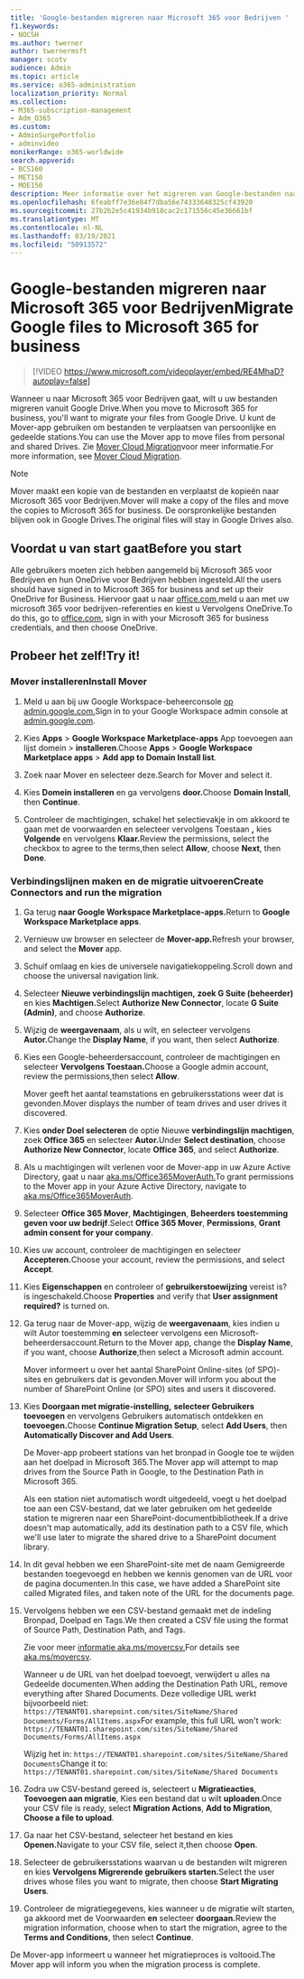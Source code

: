 ```yaml
---
title: 'Google-bestanden migreren naar Microsoft 365 voor Bedrijven '
f1.keywords:
- NOCSH
ms.author: twerner
author: twernermsft
manager: scotv
audience: Admin
ms.topic: article
ms.service: o365-administration
localization_priority: Normal
ms.collection:
- M365-subscription-management
- Adm_O365
ms.custom:
- AdminSurgePortfolio
- adminvideo
monikerRange: o365-worldwide
search.appverid:
- BCS160
- MET150
- MOE150
description: Meer informatie over het migreren van Google-bestanden naar Microsoft 365 voor Bedrijven met behulp van Mover.
ms.openlocfilehash: 6feabff7e36e84f7dba56e74333648325cf43920
ms.sourcegitcommit: 27b2b2e5c41934b918cac2c171556c45e36661bf
ms.translationtype: MT
ms.contentlocale: nl-NL
ms.lasthandoff: 03/19/2021
ms.locfileid: "50913572"
---
```

# <a name="migrate-google-files-to-microsoft-365-for-business"></a><span data-ttu-id="aceb4-103">Google-bestanden migreren naar Microsoft 365 voor Bedrijven</span><span class="sxs-lookup"><span data-stu-id="aceb4-103">Migrate Google files to Microsoft 365 for business</span></span> 

> [!VIDEO https://www.microsoft.com/videoplayer/embed/RE4MhaD?autoplay=false]

<span data-ttu-id="aceb4-104">Wanneer u naar Microsoft 365 voor Bedrijven gaat, wilt u uw bestanden migreren vanuit Google Drive.</span><span class="sxs-lookup"><span data-stu-id="aceb4-104">When you move to Microsoft 365 for business, you'll want to migrate your files from Google Drive.</span></span> <span data-ttu-id="aceb4-105">U kunt de Mover-app gebruiken om bestanden te verplaatsen van persoonlijke en gedeelde stations.</span><span class="sxs-lookup"><span data-stu-id="aceb4-105">You can use the Mover app to move files from personal and shared Drives.</span></span> <span data-ttu-id="aceb4-106">Zie [Mover Cloud Migration](/sharepointmigration/mover-plan-migration)voor meer informatie.</span><span class="sxs-lookup"><span data-stu-id="aceb4-106">For more information, see [Mover Cloud Migration](/sharepointmigration/mover-plan-migration).</span></span>

> [!NOTE]
> <span data-ttu-id="aceb4-107">Mover maakt een kopie van de bestanden en verplaatst de kopieën naar Microsoft 365 voor Bedrijven.</span><span class="sxs-lookup"><span data-stu-id="aceb4-107">Mover will make a copy of the files and move the copies to Microsoft 365 for business.</span></span> <span data-ttu-id="aceb4-108">De oorspronkelijke bestanden blijven ook in Google Drives.</span><span class="sxs-lookup"><span data-stu-id="aceb4-108">The original files will stay in Google Drives also.</span></span>

## <a name="before-you-start"></a><span data-ttu-id="aceb4-109">Voordat u van start gaat</span><span class="sxs-lookup"><span data-stu-id="aceb4-109">Before you start</span></span>

<span data-ttu-id="aceb4-110">Alle gebruikers moeten zich hebben aangemeld bij Microsoft 365 voor Bedrijven en hun OneDrive voor Bedrijven hebben ingesteld.</span><span class="sxs-lookup"><span data-stu-id="aceb4-110">All the users should have signed in to Microsoft 365 for business and set up their OneDrive for Business.</span></span> <span data-ttu-id="aceb4-111">Hiervoor gaat u naar [office.com,](https://office.com)meld u aan met uw microsoft 365 voor bedrijven-referenties en kiest u Vervolgens OneDrive.</span><span class="sxs-lookup"><span data-stu-id="aceb4-111">To do this, go to [office.com](https://office.com), sign in with your Microsoft 365 for business credentials, and then choose OneDrive.</span></span>

## <a name="try-it"></a><span data-ttu-id="aceb4-112">Probeer het zelf!</span><span class="sxs-lookup"><span data-stu-id="aceb4-112">Try it!</span></span>

### <a name="install-mover"></a><span data-ttu-id="aceb4-113">Mover installeren</span><span class="sxs-lookup"><span data-stu-id="aceb4-113">Install Mover</span></span>

1. <span data-ttu-id="aceb4-114">Meld u aan bij uw Google Workspace-beheerconsole [op admin.google.com.](https://admin.google.com)</span><span class="sxs-lookup"><span data-stu-id="aceb4-114">Sign in to your Google Workspace admin console at [admin.google.com](https://admin.google.com).</span></span>

1. <span data-ttu-id="aceb4-115">Kies **Apps**  >  **Google Workspace Marketplace-apps** App toevoegen aan lijst domein  >  **installeren**.</span><span class="sxs-lookup"><span data-stu-id="aceb4-115">Choose **Apps** > **Google Workspace Marketplace apps** > **Add app to Domain Install list**.</span></span>

1. <span data-ttu-id="aceb4-116">Zoek naar Mover en selecteer deze.</span><span class="sxs-lookup"><span data-stu-id="aceb4-116">Search for Mover and select it.</span></span>

1. <span data-ttu-id="aceb4-117">Kies **Domein installeren** en ga vervolgens **door.**</span><span class="sxs-lookup"><span data-stu-id="aceb4-117">Choose **Domain Install**, then **Continue**.</span></span>

1. <span data-ttu-id="aceb4-118">Controleer de machtigingen, schakel het selectievakje in om akkoord te gaan met de voorwaarden en selecteer vervolgens Toestaan **,** kies **Volgende** en vervolgens **Klaar.**</span><span class="sxs-lookup"><span data-stu-id="aceb4-118">Review the permissions, select the checkbox to agree to the terms,then select **Allow**, choose **Next**, then **Done**.</span></span>

### <a name="create-connectors-and-run-the-migration"></a><span data-ttu-id="aceb4-119">Verbindingslijnen maken en de migratie uitvoeren</span><span class="sxs-lookup"><span data-stu-id="aceb4-119">Create Connectors and run the migration</span></span>

1. <span data-ttu-id="aceb4-120">Ga terug **naar Google Workspace Marketplace-apps.**</span><span class="sxs-lookup"><span data-stu-id="aceb4-120">Return to **Google Workspace Marketplace apps**.</span></span>
1. <span data-ttu-id="aceb4-121">Vernieuw uw browser en selecteer de **Mover-app.**</span><span class="sxs-lookup"><span data-stu-id="aceb4-121">Refresh your browser, and select the **Mover** app.</span></span>
1. <span data-ttu-id="aceb4-122">Schuif omlaag en kies de universele navigatiekoppeling.</span><span class="sxs-lookup"><span data-stu-id="aceb4-122">Scroll down and choose the universal navigation link.</span></span>
1. <span data-ttu-id="aceb4-123">Selecteer **Nieuwe verbindingslijn machtigen,** **zoek G Suite (beheerder)** en kies **Machtigen.**</span><span class="sxs-lookup"><span data-stu-id="aceb4-123">Select **Authorize New Connector**, locate **G Suite (Admin)**, and choose **Authorize**.</span></span>
1. <span data-ttu-id="aceb4-124">Wijzig de **weergavenaam**, als u wilt, en selecteer vervolgens **Autor.**</span><span class="sxs-lookup"><span data-stu-id="aceb4-124">Change the **Display Name**, if you want, then select **Authorize**.</span></span>
1. <span data-ttu-id="aceb4-125">Kies een Google-beheerdersaccount, controleer de machtigingen en selecteer **Vervolgens Toestaan.**</span><span class="sxs-lookup"><span data-stu-id="aceb4-125">Choose a Google admin account, review the permissions,then select **Allow**.</span></span>

    <span data-ttu-id="aceb4-126">Mover geeft het aantal teamstations en gebruikersstations weer dat is gevonden.</span><span class="sxs-lookup"><span data-stu-id="aceb4-126">Mover displays the number of team drives and user drives it discovered.</span></span> 

1. <span data-ttu-id="aceb4-127">Kies **onder Doel selecteren** de optie Nieuwe **verbindingslijn machtigen**, zoek **Office 365** en selecteer **Autor.**</span><span class="sxs-lookup"><span data-stu-id="aceb4-127">Under **Select destination**, choose **Authorize New Connector**, locate **Office 365**, and select **Authorize**.</span></span>
1. <span data-ttu-id="aceb4-128">Als u machtigingen wilt verlenen voor de Mover-app in uw Azure Active Directory, gaat u naar [aka.ms/Office365MoverAuth.](https://aka.ms/Office365MoverAuth)</span><span class="sxs-lookup"><span data-stu-id="aceb4-128">To grant permissions to the Mover app in your Azure Active Directory, navigate to [aka.ms/Office365MoverAuth](https://aka.ms/Office365MoverAuth).</span></span>
1. <span data-ttu-id="aceb4-129">Selecteer **Office 365 Mover**, **Machtigingen**, **Beheerders toestemming geven voor uw bedrijf**.</span><span class="sxs-lookup"><span data-stu-id="aceb4-129">Select **Office 365 Mover**, **Permissions**, **Grant admin consent for your company**.</span></span>
1. <span data-ttu-id="aceb4-130">Kies uw account, controleer de machtigingen en selecteer **Accepteren.**</span><span class="sxs-lookup"><span data-stu-id="aceb4-130">Choose your account, review the permissions, and select **Accept**.</span></span>
1. <span data-ttu-id="aceb4-131">Kies **Eigenschappen** en controleer of **gebruikerstoewijzing** vereist is? is ingeschakeld.</span><span class="sxs-lookup"><span data-stu-id="aceb4-131">Choose **Properties** and verify that **User assignment required?** is turned on.</span></span>
1. <span data-ttu-id="aceb4-132">Ga terug naar de Mover-app, wijzig de **weergavenaam**, kies indien u wilt Autor toestemming **en** selecteer vervolgens een Microsoft-beheerdersaccount.</span><span class="sxs-lookup"><span data-stu-id="aceb4-132">Return to the Mover app, change the **Display Name**, if you want, choose **Authorize**,then select a Microsoft admin account.</span></span>

    <span data-ttu-id="aceb4-133">Mover informeert u over het aantal SharePoint Online-sites (of SPO)-sites en gebruikers dat is gevonden.</span><span class="sxs-lookup"><span data-stu-id="aceb4-133">Mover will inform you about the number of SharePoint Online (or SPO) sites and users it discovered.</span></span>
1. <span data-ttu-id="aceb4-134">Kies **Doorgaan met migratie-instelling,** **selecteer Gebruikers toevoegen** en vervolgens Gebruikers automatisch ontdekken en **toevoegen.**</span><span class="sxs-lookup"><span data-stu-id="aceb4-134">Choose **Continue Migration Setup**, select **Add Users**, then **Automatically Discover and Add Users**.</span></span>

    <span data-ttu-id="aceb4-135">De Mover-app probeert stations van het bronpad in Google toe te wijden aan het doelpad in Microsoft 365.</span><span class="sxs-lookup"><span data-stu-id="aceb4-135">The Mover app will attempt to map drives from the Source Path in Google, to the Destination Path in Microsoft 365.</span></span> 

    <span data-ttu-id="aceb4-136">Als een station niet automatisch wordt uitgedeeld, voegt u het doelpad toe aan een CSV-bestand, dat we later gebruiken om het gedeelde station te migreren naar een SharePoint-documentbibliotheek.</span><span class="sxs-lookup"><span data-stu-id="aceb4-136">If a drive doesn't map automatically, add its destination path to a CSV file, which we'll use later to migrate the shared drive to a SharePoint document library.</span></span> 

1. <span data-ttu-id="aceb4-137">In dit geval hebben we een SharePoint-site met de naam Gemigreerde bestanden toegevoegd en hebben we kennis genomen van de URL voor de pagina documenten.</span><span class="sxs-lookup"><span data-stu-id="aceb4-137">In this case, we have added a SharePoint site called Migrated files, and taken note of the URL for the documents page.</span></span> 
1. <span data-ttu-id="aceb4-138">Vervolgens hebben we een CSV-bestand gemaakt met de indeling Bronpad, Doelpad en Tags.</span><span class="sxs-lookup"><span data-stu-id="aceb4-138">We then created a CSV file using the format of Source Path, Destination Path, and Tags.</span></span> 

    <span data-ttu-id="aceb4-139">Zie voor meer [informatie aka.ms/movercsv.](/sharepointmigration/mover-create-migration-csv)</span><span class="sxs-lookup"><span data-stu-id="aceb4-139">For details see [aka.ms/movercsv](/sharepointmigration/mover-create-migration-csv).</span></span>

    <span data-ttu-id="aceb4-140">Wanneer u de URL van het doelpad toevoegt, verwijdert u alles na Gedeelde documenten.</span><span class="sxs-lookup"><span data-stu-id="aceb4-140">When adding the Destination Path URL, remove everything after Shared Documents.</span></span> <span data-ttu-id="aceb4-141">Deze volledige URL werkt bijvoorbeeld niet: `https://TENANT01.sharepoint.com/sites/SiteName/Shared Documents/Forms/AllItems.aspx`</span><span class="sxs-lookup"><span data-stu-id="aceb4-141">For example, this full URL won't work: `https://TENANT01.sharepoint.com/sites/SiteName/Shared Documents/Forms/AllItems.aspx`</span></span>

    <span data-ttu-id="aceb4-142">Wijzig het in: `https://TENANT01.sharepoint.com/sites/SiteName/Shared Documents`</span><span class="sxs-lookup"><span data-stu-id="aceb4-142">Change it to: `https://TENANT01.sharepoint.com/sites/SiteName/Shared Documents`</span></span>

1. <span data-ttu-id="aceb4-143">Zodra uw CSV-bestand gereed is, selecteert u **Migratieacties**, **Toevoegen aan migratie**, Kies een bestand dat u wilt **uploaden**.</span><span class="sxs-lookup"><span data-stu-id="aceb4-143">Once your CSV file is ready, select **Migration Actions**, **Add to Migration**, **Choose a file to upload**.</span></span>
1. <span data-ttu-id="aceb4-144">Ga naar het CSV-bestand, selecteer het bestand en kies **Openen.**</span><span class="sxs-lookup"><span data-stu-id="aceb4-144">Navigate to your CSV file, select it,then choose **Open**.</span></span>
1. <span data-ttu-id="aceb4-145">Selecteer de gebruikersstations waarvan u de bestanden wilt migreren en kies **Vervolgens Migrerende gebruikers starten.**</span><span class="sxs-lookup"><span data-stu-id="aceb4-145">Select the user drives whose files you want to migrate, then choose **Start Migrating Users**.</span></span>
1. <span data-ttu-id="aceb4-146">Controleer de migratiegegevens, kies wanneer u de migratie wilt starten, ga akkoord met de Voorwaarden **en** selecteer **doorgaan.**</span><span class="sxs-lookup"><span data-stu-id="aceb4-146">Review the migration information, choose when to start the migration, agree to the **Terms and Conditions**, then select **Continue**.</span></span>

<span data-ttu-id="aceb4-147">De Mover-app informeert u wanneer het migratieproces is voltooid.</span><span class="sxs-lookup"><span data-stu-id="aceb4-147">The Mover app will inform you when the migration process is complete.</span></span>